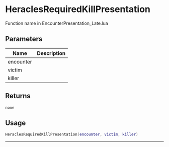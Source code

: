 # HeraclesRequiredKillPresentation

Function name in EncounterPresentation_Late.lua

## Parameters

| Name      | Description |
| --------- | ----------- |
| encounter |             |
| victim    |             |
| killer    |             |

## Returns

`none`

## Usage

```lua
HeraclesRequiredKillPresentation(encounter, victim, killer)
```

---
